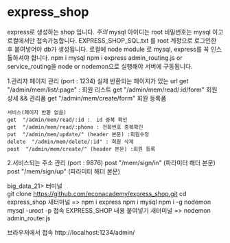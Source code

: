 # express_shop
express로 생성하는 shop 입니다.
*주의*
mysql 아이디는 root 비밀번호는 mysql 이고 로컬에서만 접속가능합니다.
EXPRESS_SHOP_SQL.txt 를 root 계정으로 로그인한 후 붙여넣어야 db가 생성됩니다.
로컬에 node module 로 mysql, express를 꼭 인스톨하셔야 합니다. 
npm i mysql
npm i express
admin_routing.js or service_routing을 node or nodemon으로 실행해야 서버에 구동됩니다.  

1.관리자 페이지 관리 (port : 1234)
    실제 반환되는 페이지가 있는 url
    get  "/admin/mem/list/:page" : 회원 리스트
    get  "/admin/mem/read/:id/form" 회원 상세 && 관리폼
    get  "/admin/mem/create/form" 회원 등록폼 

    서비스(페이지 반환 없음)
    get  "/admin/mem/read/:id :  id 중복 확인 
    get  "/admin/mem/read/:phone : 전화번호 중복확인 
    put  "/admin/mem/update/" (header 본문) :회원수정
    delete  "/admin/mem/delete/:id" : 회원 삭제
    post  "/admin/mem/create/" (header 본문) :회원 등록 

2.서비스되는 주소 관리 (port : 9876)
    post "/mem/sign/in" (파라미터 해더 본문)
    post "/mem/sign/up" (파라미터 해더 본문)

big_data_21> 터미널  
git clone https://github.com/econacademy/express_shop.git
cd express_shop
새터미널 =>
npm i express
npm i mysql
npm i -g nodemon
mysql -uroot -p 접속
EXPRESS_SHOP 내용 붙여넣기
새터미널 => nodemon admin_router.js


브라우저에서 접속 http://localhost:1234/admin/